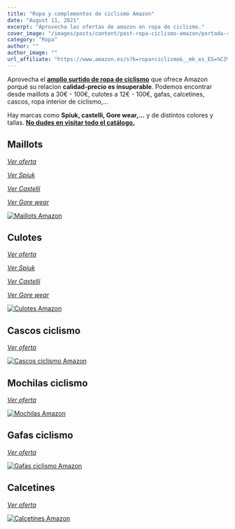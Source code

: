 ```yaml
---
title: "Ropa y complementos de ciclismo Amazon"
date: "August 11, 2021"
excerpt: "Aprovecha las ofertas de amazon en ropa de ciclismo."
cover_image: "/images/posts/content/post-ropa-ciclismo-amazon/portada-ropa-amazon.jpg"
category: "Ropa"
author: ""
author_image: ""
url_affiliate: "https://www.amazon.es/s?k=ropa+ciclismo&__mk_es_ES=%C3%85M%C3%85%C5%BD%C3%95%C3%91&linkCode=ll2&tag=devser-21&linkId=258f43637e0899a86450117158a34d93&language=es_ES&ref_=as_li_ss_tl"
---
```


Aprovecha el [**amplio surtido de ropa de ciclismo**](https://www.amazon.es/s?k=ropa+ciclismo&__mk_es_ES=%C3%85M%C3%85%C5%BD%C3%95%C3%91&linkCode=ll2&tag=devser-21&linkId=258f43637e0899a86450117158a34d93&language=es_ES&ref_=as_li_ss_tl) que ofrece Amazon porqué su relacion **calidad-precio es insuperable**. Podemos encontrar desde maillots a 30€ - 100€, culotes a 12€ - 100€, gafas, calcetines, cascos, ropa interior de ciclismo,...

Hay marcas como **Spiuk, castelli, Gore wear,...** y de distintos colores y tallas. [**No dudes en visitar todo el catálogo.**](https://www.amazon.es/s?k=ropa+ciclismo&__mk_es_ES=%C3%85M%C3%85%C5%BD%C3%95%C3%91&linkCode=ll2&tag=devser-21&linkId=258f43637e0899a86450117158a34d93&language=es_ES&ref_=as_li_ss_tl)

## Maillots

*[Ver oferta](https://www.amazon.es/s?k=maillots+ciclismo&__mk_es_ES=%C3%85M%C3%85%C5%BD%C3%95%C3%91&linkCode=ll2&tag=devser-21&linkId=d8f3915c079a5cb017e6c77a4305d551&language=es_ES&ref_=as_li_ss_tl)*

*[Ver Spiuk](https://www.amazon.es/s?k=Maillot+spiuk&__mk_es_ES=%C3%85M%C3%85%C5%BD%C3%95%C3%91&linkCode=ll2&tag=devser-21&linkId=6e88f1b1b215bc47cdf8484101129e63&language=es_ES&ref_=as_li_ss_tl)*

*[Ver Castelli](https://www.amazon.es/s?k=Maillot+castelli&__mk_es_ES=%C3%85M%C3%85%C5%BD%C3%95%C3%91&linkCode=ll2&tag=devser-21&linkId=893956b0c2a528712c7b9b05954c4c60&language=es_ES&ref_=as_li_ss_tl)*

*[Ver Gore wear](https://www.amazon.es/s?k=Maillot+gore+wear&__mk_es_ES=%C3%85M%C3%85%C5%BD%C3%95%C3%91&linkCode=ll2&tag=devser-21&linkId=6d9fe76b2db49a7d3e125e98ed766c73&language=es_ES&ref_=as_li_ss_tl)*

[![Maillots Amazon](/images/posts/content/post-ropa-ciclismo-amazon/maillots-amazon.jpg)](https://www.amazon.es/s?k=maillots+ciclismo&__mk_es_ES=%C3%85M%C3%85%C5%BD%C3%95%C3%91&linkCode=ll2&tag=devser-21&linkId=d8f3915c079a5cb017e6c77a4305d551&language=es_ES&ref_=as_li_ss_tl "Maillots Amazon")

## Culotes

*[Ver oferta](https://www.amazon.es/s?k=culotes+ciclismo&__mk_es_ES=%C3%85M%C3%85%C5%BD%C3%95%C3%91&linkCode=ll2&tag=devser-21&linkId=961d1f7a53436fb5e372c12e44e84d49&language=es_ES&ref_=as_li_ss_tl)*

*[Ver Spiuk](https://www.amazon.es/s?k=culotes+spiuk&__mk_es_ES=%C3%85M%C3%85%C5%BD%C3%95%C3%91&linkCode=ll2&tag=devser-21&linkId=0e0566c96cddd2a0fb83881dbf0fb4b6&language=es_ES&ref_=as_li_ss_tl)*

*[Ver Castelli](https://www.amazon.es/s?k=culotte+castelli&dc=&__mk_es_ES=%C3%85M%C3%85%C5%BD%C3%95%C3%91&linkCode=ll2&tag=devser-21&linkId=839a93c4637d0eb110745f9beccd10ad&language=es_ES&ref_=as_li_ss_tl)*

*[Ver Gore wear](https://www.amazon.es/s?k=culotte+gore+wear&__mk_es_ES=%C3%85M%C3%85%C5%BD%C3%95%C3%91&crid=192RO78R9CT5H&sprefix=culotte+gor%2Caps%2C190&linkCode=ll2&tag=devser-21&linkId=5b74d7cab237ce1afee762937c6c282a&language=es_ES&ref_=as_li_ss_tl)*

[![Culotes Amazon](/images/posts/content/post-ropa-ciclismo-amazon/culotes-amazon.jpg)](https://www.amazon.es/s?k=culotes+ciclismo&__mk_es_ES=%C3%85M%C3%85%C5%BD%C3%95%C3%91&linkCode=ll2&tag=devser-21&linkId=961d1f7a53436fb5e372c12e44e84d49&language=es_ES&ref_=as_li_ss_tl "Culotes Amazon")

## Cascos ciclismo

*[Ver oferta](https://www.amazon.es/s?k=cascos+ciclismo&__mk_es_ES=%C3%85M%C3%85%C5%BD%C3%95%C3%91&crid=3MO1EK8L9YX14&sprefix=Cascos+%2Caps%2C215&linkCode=ll2&tag=devser-21&linkId=5b4f367ea0f023cddbbcd13554329fcb&language=es_ES&ref_=as_li_ss_tl)*

[![Cascos ciclismo Amazon](/images/posts/content/post-ropa-ciclismo-amazon/cascos-amazon.jpg)](https://www.amazon.es/s?k=cascos+ciclismo&__mk_es_ES=%C3%85M%C3%85%C5%BD%C3%95%C3%91&crid=3MO1EK8L9YX14&sprefix=Cascos+%2Caps%2C215&linkCode=ll2&tag=devser-21&linkId=5b4f367ea0f023cddbbcd13554329fcb&language=es_ES&ref_=as_li_ss_tl "Cascos ciclismo Amazon")

## Mochilas ciclismo

*[Ver oferta](https://www.amazon.es/s?k=mochila+ciclismo&dc=&__mk_es_ES=%C3%85M%C3%85%C5%BD%C3%95%C3%91&linkCode=ll2&tag=devser-21&linkId=9a6cc7a242612e58f313c465aa7c5f02&language=es_ES&ref_=as_li_ss_tl)*

[![Mochilas Amazon](/images/posts/content/post-ropa-ciclismo-amazon/mochilas-amazon.jpg)](https://www.amazon.es/s?k=mochila+ciclismo&dc=&__mk_es_ES=%C3%85M%C3%85%C5%BD%C3%95%C3%91&linkCode=ll2&tag=devser-21&linkId=9a6cc7a242612e58f313c465aa7c5f02&language=es_ES&ref_=as_li_ss_tl "Mochilas Amazon")

## Gafas ciclismo

*[Ver oferta](https://www.amazon.es/s?k=gafas+ciclismo&__mk_es_ES=%C3%85M%C3%85%C5%BD%C3%95%C3%91&linkCode=ll2&tag=devser-21&linkId=3ddc139a6eae9595ceb0229b14591c0a&language=es_ES&ref_=as_li_ss_tl)*

[![Gafas ciclismo Amazon](/images/posts/content/post-ropa-ciclismo-amazon/gafas-amazon.jpg)](https://www.amazon.es/s?k=gafas+ciclismo&__mk_es_ES=%C3%85M%C3%85%C5%BD%C3%95%C3%91&linkCode=ll2&tag=devser-21&linkId=3ddc139a6eae9595ceb0229b14591c0a&language=es_ES&ref_=as_li_ss_tl "Gafas ciclismo Amazon")

## Calcetines

*[Ver oferta](https://www.amazon.es/s?k=calcetines+ciclismo&__mk_es_ES=%C3%85M%C3%85%C5%BD%C3%95%C3%91&linkCode=ll2&tag=devser-21&linkId=adc527a486acf35bb4398d5c874c2af5&language=es_ES&ref_=as_li_ss_tl)*

[![Calcetines Amazon](/images/posts/content/post-ropa-ciclismo-amazon/calcetines-amazon.jpg)](https://www.amazon.es/s?k=calcetines+ciclismo&__mk_es_ES=%C3%85M%C3%85%C5%BD%C3%95%C3%91&linkCode=ll2&tag=devser-21&linkId=adc527a486acf35bb4398d5c874c2af5&language=es_ES&ref_=as_li_ss_tl "Calcetines Amazon")



